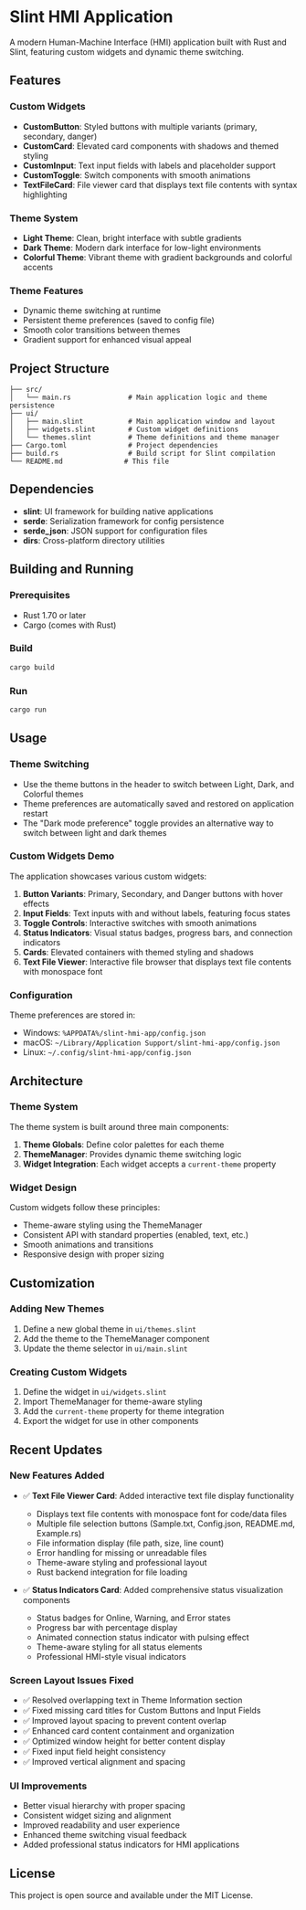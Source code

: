 # Slint HMI Application

A modern Human-Machine Interface (HMI) application built with Rust and Slint, featuring custom widgets and dynamic theme switching.

## Features

### Custom Widgets
- **CustomButton**: Styled buttons with multiple variants (primary, secondary, danger)
- **CustomCard**: Elevated card components with shadows and themed styling
- **CustomInput**: Text input fields with labels and placeholder support
- **CustomToggle**: Switch components with smooth animations
- **TextFileCard**: File viewer card that displays text file contents with syntax highlighting

### Theme System
- **Light Theme**: Clean, bright interface with subtle gradients
- **Dark Theme**: Modern dark interface for low-light environments
- **Colorful Theme**: Vibrant theme with gradient backgrounds and colorful accents

### Theme Features
- Dynamic theme switching at runtime
- Persistent theme preferences (saved to config file)
- Smooth color transitions between themes
- Gradient support for enhanced visual appeal

## Project Structure

```
├── src/
│   └── main.rs              # Main application logic and theme persistence
├── ui/
│   ├── main.slint           # Main application window and layout
│   ├── widgets.slint        # Custom widget definitions
│   └── themes.slint         # Theme definitions and theme manager
├── Cargo.toml               # Project dependencies
├── build.rs                 # Build script for Slint compilation
└── README.md               # This file
```

## Dependencies

- **slint**: UI framework for building native applications
- **serde**: Serialization framework for config persistence
- **serde_json**: JSON support for configuration files
- **dirs**: Cross-platform directory utilities

## Building and Running

### Prerequisites
- Rust 1.70 or later
- Cargo (comes with Rust)

### Build
```bash
cargo build
```

### Run
```bash
cargo run
```

## Usage

### Theme Switching
- Use the theme buttons in the header to switch between Light, Dark, and Colorful themes
- Theme preferences are automatically saved and restored on application restart
- The "Dark mode preference" toggle provides an alternative way to switch between light and dark themes

### Custom Widgets Demo
The application showcases various custom widgets:

1. **Button Variants**: Primary, Secondary, and Danger buttons with hover effects
2. **Input Fields**: Text inputs with and without labels, featuring focus states
3. **Toggle Controls**: Interactive switches with smooth animations
4. **Status Indicators**: Visual status badges, progress bars, and connection indicators
5. **Cards**: Elevated containers with themed styling and shadows
6. **Text File Viewer**: Interactive file browser that displays text file contents with monospace font

### Configuration
Theme preferences are stored in:
- Windows: `%APPDATA%/slint-hmi-app/config.json`
- macOS: `~/Library/Application Support/slint-hmi-app/config.json`
- Linux: `~/.config/slint-hmi-app/config.json`

## Architecture

### Theme System
The theme system is built around three main components:

1. **Theme Globals**: Define color palettes for each theme
2. **ThemeManager**: Provides dynamic theme switching logic
3. **Widget Integration**: Each widget accepts a `current-theme` property

### Widget Design
Custom widgets follow these principles:
- Theme-aware styling using the ThemeManager
- Consistent API with standard properties (enabled, text, etc.)
- Smooth animations and transitions
- Responsive design with proper sizing

## Customization

### Adding New Themes
1. Define a new global theme in `ui/themes.slint`
2. Add the theme to the ThemeManager component
3. Update the theme selector in `ui/main.slint`

### Creating Custom Widgets
1. Define the widget in `ui/widgets.slint`
2. Import ThemeManager for theme-aware styling
3. Add the `current-theme` property for theme integration
4. Export the widget for use in other components

## Recent Updates

### New Features Added
- ✅ **Text File Viewer Card**: Added interactive text file display functionality
  - Displays text file contents with monospace font for code/data files
  - Multiple file selection buttons (Sample.txt, Config.json, README.md, Example.rs)
  - File information display (file path, size, line count)
  - Error handling for missing or unreadable files
  - Theme-aware styling and professional layout
  - Rust backend integration for file loading

- ✅ **Status Indicators Card**: Added comprehensive status visualization components
  - Status badges for Online, Warning, and Error states
  - Progress bar with percentage display
  - Animated connection status indicator with pulsing effect
  - Theme-aware styling for all status elements
  - Professional HMI-style visual indicators

### Screen Layout Issues Fixed
- ✅ Resolved overlapping text in Theme Information section
- ✅ Fixed missing card titles for Custom Buttons and Input Fields
- ✅ Improved layout spacing to prevent content overlap
- ✅ Enhanced card content containment and organization
- ✅ Optimized window height for better content display
- ✅ Fixed input field height consistency
- ✅ Improved vertical alignment and spacing

### UI Improvements
- Better visual hierarchy with proper spacing
- Consistent widget sizing and alignment
- Improved readability and user experience
- Enhanced theme switching visual feedback
- Added professional status indicators for HMI applications

## License

This project is open source and available under the MIT License.
